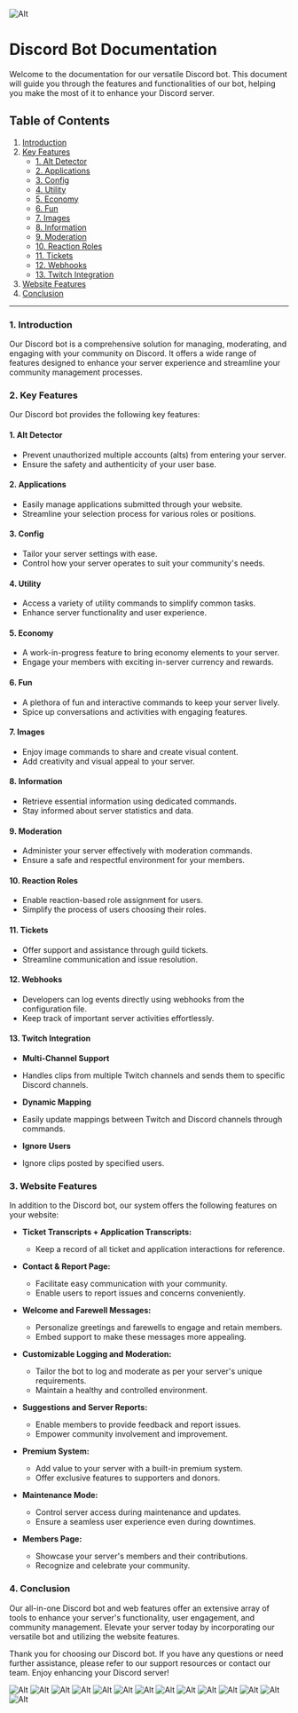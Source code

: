 ![Alt](https://repobeats.axiom.co/api/embed/0f471f767a50b3f10f2c5a90a4efb1eb36fdaa8b.svg "Repobeats analytics image")

# Discord Bot Documentation

Welcome to the documentation for our versatile Discord bot. This document will guide you through the features and functionalities of our bot, helping you make the most of it to enhance your Discord server.

## Table of Contents
1. [Introduction](#introduction)
2. [Key Features](#key-features)
   - [1. Alt Detector](#alt-detector)
   - [2. Applications](#applications)
   - [3. Config](#config)
   - [4. Utility](#utility)
   - [5. Economy](#economy)
   - [6. Fun](#fun)
   - [7. Images](#images)
   - [8. Information](#information)
   - [9. Moderation](#moderation)
   - [10. Reaction Roles](#reaction-roles)
   - [11. Tickets](#tickets)
   - [12. Webhooks](#webhooks)
   - [13. Twitch Integration](#twitch)
3. [Website Features](#website-features)
4. [Conclusion](#conclusion)

---

### 1. Introduction<a name="introduction"></a>

Our Discord bot is a comprehensive solution for managing, moderating, and engaging with your community on Discord. It offers a wide range of features designed to enhance your server experience and streamline your community management processes.

### 2. Key Features<a name="key-features"></a>

Our Discord bot provides the following key features:

#### 1. Alt Detector<a name="alt-detector"></a>
- Prevent unauthorized multiple accounts (alts) from entering your server.
- Ensure the safety and authenticity of your user base.

#### 2. Applications<a name="applications"></a>
- Easily manage applications submitted through your website.
- Streamline your selection process for various roles or positions.

#### 3. Config<a name="config"></a>
- Tailor your server settings with ease.
- Control how your server operates to suit your community's needs.

#### 4. Utility<a name="utility"></a>
- Access a variety of utility commands to simplify common tasks.
- Enhance server functionality and user experience.

#### 5. Economy<a name="economy"></a>
- A work-in-progress feature to bring economy elements to your server.
- Engage your members with exciting in-server currency and rewards.

#### 6. Fun<a name="fun"></a>
- A plethora of fun and interactive commands to keep your server lively.
- Spice up conversations and activities with engaging features.

#### 7. Images<a name="images"></a>
- Enjoy image commands to share and create visual content.
- Add creativity and visual appeal to your server.

#### 8. Information<a name="information"></a>
- Retrieve essential information using dedicated commands.
- Stay informed about server statistics and data.

#### 9. Moderation<a name="moderation"></a>
- Administer your server effectively with moderation commands.
- Ensure a safe and respectful environment for your members.

#### 10. Reaction Roles<a name="reaction-roles"></a>
- Enable reaction-based role assignment for users.
- Simplify the process of users choosing their roles.

#### 11. Tickets<a name="tickets"></a>
- Offer support and assistance through guild tickets.
- Streamline communication and issue resolution.

#### 12. Webhooks<a name="webhooks"></a>
- Developers can log events directly using webhooks from the configuration file.
- Keep track of important server activities effortlessly.

#### 13. Twitch Integration<a name="twitch"></a>
- **Multi-Channel Support**
- Handles clips from multiple Twitch channels and sends them to specific Discord channels.

- **Dynamic Mapping**
- Easily update mappings between Twitch and Discord channels through commands.

- **Ignore Users**
- Ignore clips posted by specified users.

### 3. Website Features<a name="website-features"></a>

In addition to the Discord bot, our system offers the following features on your website:

- **Ticket Transcripts + Application Transcripts:**
  - Keep a record of all ticket and application interactions for reference.

- **Contact & Report Page:**
  - Facilitate easy communication with your community.
  - Enable users to report issues and concerns conveniently.

- **Welcome and Farewell Messages:**
  - Personalize greetings and farewells to engage and retain members.
  - Embed support to make these messages more appealing.

- **Customizable Logging and Moderation:**
  - Tailor the bot to log and moderate as per your server's unique requirements.
  - Maintain a healthy and controlled environment.

- **Suggestions and Server Reports:**
  - Enable members to provide feedback and report issues.
  - Empower community involvement and improvement.

- **Premium System:**
  - Add value to your server with a built-in premium system.
  - Offer exclusive features to supporters and donors.

- **Maintenance Mode:**
  - Control server access during maintenance and updates.
  - Ensure a seamless user experience even during downtimes.

- **Members Page:**
  - Showcase your server's members and their contributions.
  - Recognize and celebrate your community.

### 4. Conclusion<a name="conclusion"></a>

Our all-in-one Discord bot and web features offer an extensive array of tools to enhance your server's functionality, user engagement, and community management. Elevate your server today by incorporating our versatile bot and utilizing the website features.

Thank you for choosing our Discord bot. If you have any questions or need further assistance, please refer to our support resources or contact our team. Enjoy enhancing your Discord server!


![Alt](https://i.imgur.com/TAhjYdi.png "index")
![Alt](https://i.imgur.com/OHmTHyg.png "stats")
![Alt](https://i.imgur.com/V7d8b1Q.png "dashboard")
![Alt](https://i.imgur.com/7e5oHPz.png "main dashboard")
![Alt](https://i.imgur.com/oBIjDKi.png "dashboard")
![Alt](https://i.imgur.com/qBwr83h.png "dashboard")
![Alt](https://i.imgur.com/pf1sgaO.png "dashboard")
![Alt](https://i.imgur.com/8tOGCho.png "dashboard")
![Alt](https://i.imgur.com/T13MQFp.png "dashboard")
![Alt](https://i.imgur.com/W8dNI76.png "dashboard")
![Alt](https://i.imgur.com/zexmlaw.png "dashboard")
![Alt](https://i.imgur.com/uhARayz.png "dashboard")
![Alt](https://i.imgur.com/m1zwxoX.png "dashboard")
![Alt](https://i.imgur.com/xVjSrNv.png "dashboard")
